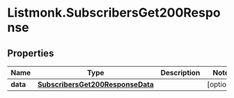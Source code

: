 # Listmonk.SubscribersGet200Response

## Properties

Name | Type | Description | Notes
------------ | ------------- | ------------- | -------------
**data** | [**SubscribersGet200ResponseData**](SubscribersGet200ResponseData.md) |  | [optional] 


